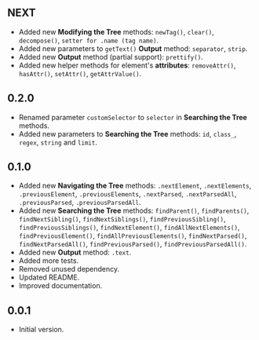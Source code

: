 ## NEXT

- Added new **Modifying the Tree** methods: `newTag()`, `clear()`, `decompose()`,
`setter for .name (tag name)`.
- Added new parameters to `getText()` **Output** method: `separator`, `strip`.
- Added new **Output** method (partial support): `prettify()`.
- Added new helper methods for element's **attributes**: `removeAttr()`, `hasAttr()`, 
`setAttr()`, `getAttrValue()`.

## 0.2.0

- Renamed parameter `customSelector` to `selector` in **Searching the Tree** methods.
- Added new parameters to **Searching the Tree** methods: `id`, `class_`, `regex`, 
`string` and `limit`.

## 0.1.0

- Added new **Navigating the Tree** methods: `.nextElement`, `.nextElements`, `.previousElement`,
  `.previousElements`, `.nextParsed`, `.nextParsedAll`, `.previousParsed`, `.previousParsedAll`.
- Added new **Searching the Tree** methods: `findParent()`, `findParents()`, `findNextSibling()`,
  `findNextSiblings()`, `findPreviousSibling()`, `findPreviousSiblings()`,
  `findNextElement()`, `findAllNextElements()`, `findPreviousElement()`, `findAllPreviousElements()`,
  `findNextParsed()`, `findNextParsedAll()`, `findPreviousParsed()`, `findPreviousParsedAll()`.
- Added new **Output** method: `.text`.
- Added more tests. 
- Removed unused dependency.
- Updated README.  
- Improved documentation.

## 0.0.1

- Initial version.
